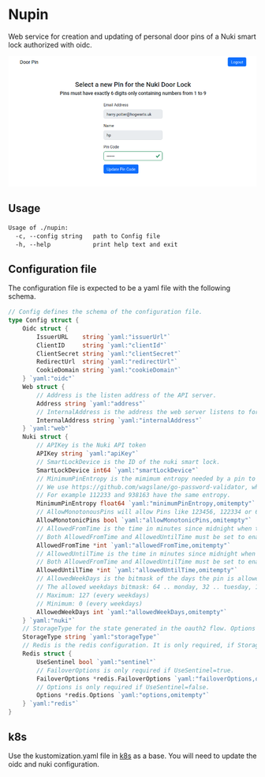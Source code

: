 # Nupin

Web service for creation and updating of personal door pins of a Nuki smart lock authorized with oidc.

![screenshot](screenshot.png)

## Usage

[embedmd]:# (tmp/help.txt)
```txt
Usage of ./nupin:
  -c, --config string   path to Config file
  -h, --help            print help text and exit
```

## Configuration file

The configuration file is expected to be a yaml file with the following schema.

[embedmd]:# (config/config.go /\/\/ Config/ /}$/)
```go
// Config defines the schema of the configuration file.
type Config struct {
	Oidc struct {
		IssuerURL    string `yaml:"issuerUrl"`
		ClientID     string `yaml:"clientId"`
		ClientSecret string `yaml:"clientSecret"`
		RedirectUrl  string `yaml:"redirectUrl"`
		CookieDomain string `yaml:"cookieDomain"`
	} `yaml:"oidc"`
	Web struct {
		// Address is the listen address of the API server.
		Address string `yaml:"address"`
		// InternalAddress is the address the web server listens to for metrics and pprof.
		InternalAddress string `yaml:"internalAddress"`
	} `yaml:"web"`
	Nuki struct {
		// APIKey is the Nuki API token
		APIKey string `yaml:"apiKey"`
		// SmartLockDevice is the ID of the nuki smart lock.
		SmartLockDevice int64 `yaml:"smartLockDevice"`
		// MinimumPinEntropy is the mimimum entropy needed by a pin to be accepted (default: 10)
		// We use https://github.com/wagslane/go-password-validator, which can return confusing results.
		// For example 112233 and 938163 have the same entropy.
		MinimumPinEntropy float64 `yaml:"minimumPinEntropy,omitempty"`
		// AllowMonotonousPins will allow Pins like 123456, 122334 or 654321, 662211, ...
		AllowMonotonicPins bool `yaml:"allowMonotonicPins,omitempty"`
		// AllowedFromTime is the time in minutes since midnight when the pin is allowed to be used.
		// Both AllowedFromTime and AllowedUntilTime must be set to enable time restrictions.
		AllowedFromTime *int `yaml:"allowedFromTime,omitempty"`
		// AllowedUntilTime is the time in minutes since midnight when the pin is allowed to be used.
		// Both AllowedFromTime and AllowedUntilTime must be set to enable time restrictions.
		AllowedUntilTime *int `yaml:"allowedUntilTime,omitempty"`
		// AllowedWeekDays is the bitmask of the days the pin is allowed to be used.
		// The allowed weekdays bitmask: 64 .. monday, 32 .. tuesday, 16 .. wednesday, 8 .. thursday, 4 .. friday, 2 .. saturday, 1 .. sunday
		// Maximum: 127 (every weekdays)
		// Minimum: 0 (every weekdays)
		AllowedWeekDays int `yaml:"allowedWeekDays,omitempty"`
	} `yaml:"nuki"`
	// StorageType for the state generated in the oauth2 flow. Options are memory or redis.
	StorageType string `yaml:"storageType"`
	// Redis is the redis configuration. It is only required, if StorageType=redis.
	Redis struct {
		UseSentinel bool `yaml:"sentinel"`
		// FailoverOptions is only required if UseSentinel=true.
		FailoverOptions *redis.FailoverOptions `yaml:"failoverOptions,omitempty"`
		// Options is only required if UseSentinel=false.
		Options *redis.Options `yaml:"options,omitempty"`
	} `yaml:"redis"`
}
```

## k8s

Use the kustomization.yaml file in [k8s](k8s) as a base.
You will need to update the oidc and nuki configuration.
